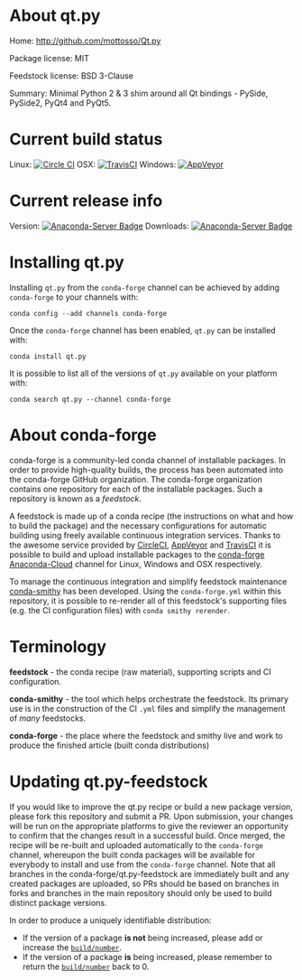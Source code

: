 About qt.py
===========

Home: http://github.com/mottosso/Qt.py

Package license: MIT

Feedstock license: BSD 3-Clause

Summary: Minimal Python 2 & 3 shim around all Qt bindings - PySide, PySide2, PyQt4 and PyQt5.



Current build status
====================

Linux: [![Circle CI](https://circleci.com/gh/conda-forge/qt.py-feedstock.svg?style=shield)](https://circleci.com/gh/conda-forge/qt.py-feedstock)
OSX: [![TravisCI](https://travis-ci.org/conda-forge/qt.py-feedstock.svg?branch=master)](https://travis-ci.org/conda-forge/qt.py-feedstock)
Windows: [![AppVeyor](https://ci.appveyor.com/api/projects/status/github/conda-forge/qt.py-feedstock?svg=True)](https://ci.appveyor.com/project/conda-forge/qt-py-feedstock/branch/master)

Current release info
====================
Version: [![Anaconda-Server Badge](https://anaconda.org/conda-forge/qt.py/badges/version.svg)](https://anaconda.org/conda-forge/qt.py)
Downloads: [![Anaconda-Server Badge](https://anaconda.org/conda-forge/qt.py/badges/downloads.svg)](https://anaconda.org/conda-forge/qt.py)

Installing qt.py
================

Installing `qt.py` from the `conda-forge` channel can be achieved by adding `conda-forge` to your channels with:

```
conda config --add channels conda-forge
```

Once the `conda-forge` channel has been enabled, `qt.py` can be installed with:

```
conda install qt.py
```

It is possible to list all of the versions of `qt.py` available on your platform with:

```
conda search qt.py --channel conda-forge
```


About conda-forge
=================

conda-forge is a community-led conda channel of installable packages.
In order to provide high-quality builds, the process has been automated into the
conda-forge GitHub organization. The conda-forge organization contains one repository
for each of the installable packages. Such a repository is known as a *feedstock*.

A feedstock is made up of a conda recipe (the instructions on what and how to build
the package) and the necessary configurations for automatic building using freely
available continuous integration services. Thanks to the awesome service provided by
[CircleCI](https://circleci.com/), [AppVeyor](http://www.appveyor.com/)
and [TravisCI](https://travis-ci.org/) it is possible to build and upload installable
packages to the [conda-forge](https://anaconda.org/conda-forge)
[Anaconda-Cloud](http://docs.anaconda.org/) channel for Linux, Windows and OSX respectively.

To manage the continuous integration and simplify feedstock maintenance
[conda-smithy](http://github.com/conda-forge/conda-smithy) has been developed.
Using the ``conda-forge.yml`` within this repository, it is possible to re-render all of
this feedstock's supporting files (e.g. the CI configuration files) with ``conda smithy rerender``.


Terminology
===========

**feedstock** - the conda recipe (raw material), supporting scripts and CI configuration.

**conda-smithy** - the tool which helps orchestrate the feedstock.
                   Its primary use is in the construction of the CI ``.yml`` files
                   and simplify the management of *many* feedstocks.

**conda-forge** - the place where the feedstock and smithy live and work to
                  produce the finished article (built conda distributions)


Updating qt.py-feedstock
========================

If you would like to improve the qt.py recipe or build a new
package version, please fork this repository and submit a PR. Upon submission,
your changes will be run on the appropriate platforms to give the reviewer an
opportunity to confirm that the changes result in a successful build. Once
merged, the recipe will be re-built and uploaded automatically to the
`conda-forge` channel, whereupon the built conda packages will be available for
everybody to install and use from the `conda-forge` channel.
Note that all branches in the conda-forge/qt.py-feedstock are
immediately built and any created packages are uploaded, so PRs should be based
on branches in forks and branches in the main repository should only be used to
build distinct package versions.

In order to produce a uniquely identifiable distribution:
 * If the version of a package **is not** being increased, please add or increase
   the [``build/number``](http://conda.pydata.org/docs/building/meta-yaml.html#build-number-and-string).
 * If the version of a package **is** being increased, please remember to return
   the [``build/number``](http://conda.pydata.org/docs/building/meta-yaml.html#build-number-and-string)
   back to 0.
